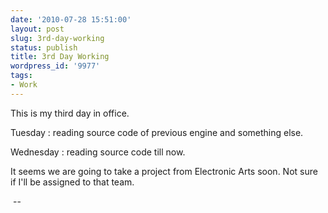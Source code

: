 ```yaml
---
date: '2010-07-28 15:51:00'
layout: post
slug: 3rd-day-working
status: publish
title: 3rd Day Working
wordpress_id: '9977'
tags:
- Work
---
```


This is my third day in office. 

  


Tuesday : reading source code of previous engine and something else. 

Wednesday : reading source code till now.

  


It seems we are going to take a project from Electronic Arts soon. Not
sure if I'll be assigned to that team.

  


 --


